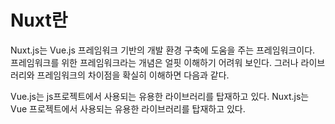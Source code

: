 # Nuxt란

Nuxt.js는 Vue.js 프레임워크 기반의 개발 환경 구축에 도움을 주는 프레임워크이다.  
프레임워크를 위한 프레임워크라는 개념은 얼핏 이해하기 어려워 보인다. 그러나 라이브러리와 프레임워크의 차이점을 확실히 이해하면 다음과 같다.

Vue.js는 js프로젝트에서 사용되는 유용한 라이브러리를 탑재하고 있다.
Nuxt.js는 Vue 프로젝트에서 사용되는 유용한 라이브러리를 탑재하고 있다.

